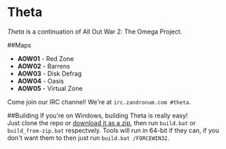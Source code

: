 Theta
=============
*Theta* is a continuation of All Out War 2: The Omega Project.

##Maps
 * __AOW01__ - Red Zone
 * __AOW02__ - Barrens
 * __AOW03__ - Disk Defrag
 * __AOW04__ - Oasis
 * __AOW05__ - Virtual Zone

Come join our IRC channel! We're at `irc.zandronum.com #theta`.

##Building
If you're on Windows, building Theta is really easy!  
Just clone the repo or [download it as a zip](https://github.com/PlusGit/theta/archive/master.zip), then run `build.bat` or `build_from-zip.bat` respectvely.
Tools will run in 64-bit if they can, if you don't want them to then just run `build.bat /FORCEWIN32`.
